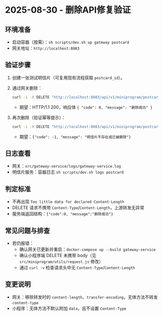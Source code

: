 # 2025-08-30 - 删除API修复验证

## 环境准备
- 启动容器（按需）：`sh scripts/dev.sh up gateway postcard`
- 网关地址：`http://localhost:8083`

## 验证步骤
1. 创建一张测试明信片（可复用现有流程获取 `postcard_id`）。
2. 通过网关删除：
   ```bash
   curl -i -X DELETE "http://localhost:8083/api/v1/miniprogram/postcards/<postcard_id>"
   ```
   - 期望：HTTP/1.1 200，响应体 `{ "code": 0, "message": "删除成功" }`

3. 再次删除（验证幂等提示）：
   ```bash
   curl -i -X DELETE "http://localhost:8083/api/v1/miniprogram/postcards/<postcard_id>"
   ```
   - 期望：`{"code": -1, "message": "明信片不存在或已被删除"}`

## 日志查看
- 网关：`src/gateway-service/logs/gateway-service.log`
- 明信片服务：容器日志 `sh scripts/dev.sh logs postcard`

## 判定标准
- 不再出现 `Too little data for declared Content-Length`
- DELETE 请求不携带 `Content-Type`/`Content-Length`，上游转发无异常
- 服务端返回结构：`{"code":0, "message":"删除成功"}`

## 常见问题与排查
- 若仍报错：
  - 确认网关已更新并重启：`docker-compose up --build gateway-service`
  - 确认小程序端 DELETE 未携带 body（见 `src/miniprogram/utils/request.js` 修改）
  - 通过 `curl -v` 检查请求头中无 `Content-Type`/`Content-Length`

## 变更说明
- 网关：移除转发时的 `content-length`、`transfer-encoding`，无体方法不转发 `content-type`
- 小程序：无体方法不默认附加 `data`，且不设置 `Content-Type`


